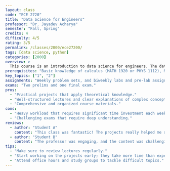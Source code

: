 ```yaml
---
layout: class
code: "ECE 2720"
title: "Data Science for Engineers"
professor: "Dr. Jayadev Acharya"
semester: "Fall, Spring"
credits: 4
difficulty: 4/5
rating: 3/5
permalink: /classes/2000/ece27200/
tags: [data science, python]
categories: [2000]
overview: >
  This course is an introduction to data science for engineers. The data science workflow: acquisition and cleansing, exploration and modeling, prediction and decision making, visualization and presentation. Tools for data science including numerical optimization, the Discrete Fourier Transform, Principal Component Analysis, and probability with a focus on statistical inference and correlation methods. Techniques for different steps in the workflow including outlier detection, filtering, regression, classification, and techniques for avoiding overfitting. Methods for combining domain-agnostic data analysis tools with the types of domain-specific knowledge that are common in engineering. Ethical considerations. Optional topics include classification via neural networks, outlier detection, and Markov chains. Programming projects are in Python.
prerequisites: "Basic knowledge of calculus (MATH 1920 or PHYS 1112), MATH 2930 and PHYS 2213 are highly recommended as pre/corequesites"
key_topics: ["1", "2"]
assignments: "Weekly problem sets, and biweekly labs and pre-lab assignments."
exams: "Two prelims and one final exam."
pros:
  - "Practical projects that apply theoretical knowledge."
  - "Well-structured lectures and clear explanations of complex concepts."
  - "Comprehensive and organized course materials."
cons:
  - "Heavy workload that requires significant time investment each week."
  - "Challenging exams that require deep understanding."
reviews:
  - author: "Student A"
    content: "This class was fantastic! The projects really helped me solidify my understanding of machine learning concepts."
  - author: "Student B"
    content: "The professor was engaging, and the content was challenging but rewarding. Definitely a must-take if you're into AI."
tips:
  - "Make sure to review lectures regularly."
  - "Start working on the projects early; they take more time than expected."
  - "Attend office hours and study groups to tackle difficult topics."
---
```


